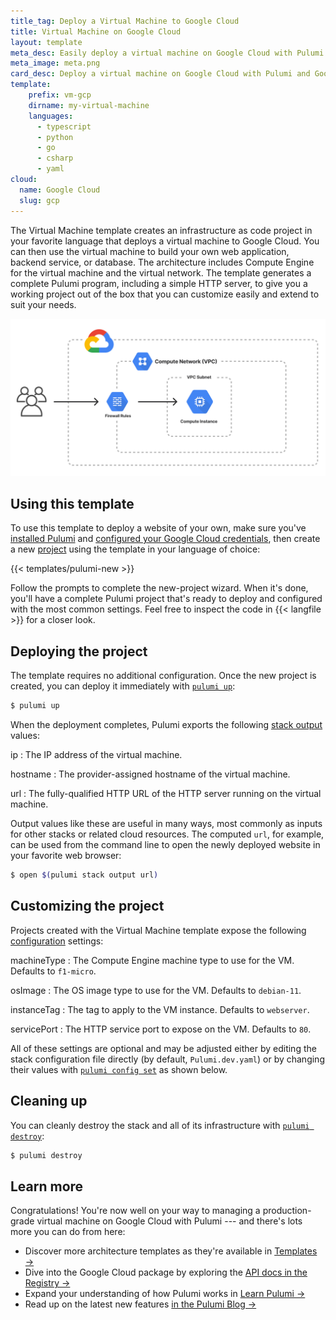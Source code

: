 ```yaml
---
title_tag: Deploy a Virtual Machine to Google Cloud
title: Virtual Machine on Google Cloud
layout: template
meta_desc: Easily deploy a virtual machine on Google Cloud with Pulumi and Google Compute Engine using this template.
meta_image: meta.png
card_desc: Deploy a virtual machine on Google Cloud with Pulumi and Google Compute Engine.
template:
    prefix: vm-gcp
    dirname: my-virtual-machine
    languages:
      - typescript
      - python
      - go
      - csharp
      - yaml
cloud:
  name: Google Cloud
  slug: gcp
---
```


The Virtual Machine template creates an infrastructure as code project in your favorite language that deploys a virtual machine to Google Cloud. You can then use the virtual machine to build your own web application, backend service, or database. The architecture includes Compute Engine for the virtual machine and the virtual network. The template generates a complete Pulumi program, including a simple HTTP server, to give you a working project out of the box that you can customize easily and extend to suit your needs.

![An architecture diagram of the Pulumi $CLOUD $ARCHITECTURE template](./architecture.png)

## Using this template

To use this template to deploy a website of your own, make sure you've [installed Pulumi](/docs/get-started/install) and [configured your Google Cloud credentials](/registry/packages/gcp/installation-configuration#credentials), then create a new [project](/docs/concepts/projects/) using the template in your language of choice:

{{< templates/pulumi-new >}}

Follow the prompts to complete the new-project wizard. When it's done, you'll have a complete Pulumi project that's ready to deploy and configured with the most common settings. Feel free to inspect the code in {{< langfile >}} for a closer look.

## Deploying the project

The template requires no additional configuration. Once the new project is created, you can deploy it immediately with [`pulumi up`](/docs/cli/pulumi_up):

```bash
$ pulumi up
```

When the deployment completes, Pulumi exports the following [stack output](/docs/concepts/stack#outputs) values:

ip
: The IP address of the virtual machine.

hostname
: The provider-assigned hostname of the virtual machine.

url
: The fully-qualified HTTP URL of the HTTP server running on the virtual machine.

Output values like these are useful in many ways, most commonly as inputs for other stacks or related cloud resources. The computed `url`, for example, can be used from the command line to open the newly deployed website in your favorite web browser:

```bash
$ open $(pulumi stack output url)
```

## Customizing the project

Projects created with the Virtual Machine template expose the following [configuration](/docs/concepts/config) settings:

machineType
: The Compute Engine machine type to use for the VM. Defaults to `f1-micro`.

osImage
: The OS image type to use for the VM. Defaults to `debian-11`.

instanceTag
: The tag to apply to the VM instance. Defaults to `webserver`.

servicePort
: The HTTP service port to expose on the VM. Defaults to `80`.

All of these settings are optional and may be adjusted either by editing the stack configuration file directly (by default, `Pulumi.dev.yaml`) or by changing their values with [`pulumi config set`](/docs/cli/pulumi_config_set) as shown below.

## Cleaning up

You can cleanly destroy the stack and all of its infrastructure with [`pulumi destroy`](/docs/cli/pulumi_destroy):

```bash
$ pulumi destroy
```

## Learn more

Congratulations! You're now well on your way to managing a production-grade virtual machine on Google Cloud with Pulumi --- and there's lots more you can do from here:

* Discover more architecture templates as they're available in [Templates &rarr;](/templates)
* Dive into the Google Cloud package by exploring the [API docs in the Registry &rarr;](/registry/packages/gcp)
* Expand your understanding of how Pulumi works in [Learn Pulumi &rarr;](/learn)
* Read up on the latest new features [in the Pulumi Blog &rarr;](/blog/tag/google-cloud)
